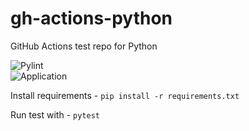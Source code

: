 # gh-actions-python
GitHub Actions test repo for Python

![Pylint](https://github.com/github/docs/actions/workflows/pylint.yml/badge.svg)  
![Application](https://github.com/github/docs/actions/workflows/python-app.yml/badge.svg)  

Install requirements - `pip install -r requirements.txt`

Run test with - `pytest`
